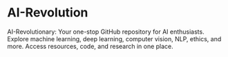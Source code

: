 # AI-Revolution
AI-Revolutionary: Your one-stop GitHub repository for AI enthusiasts. Explore machine learning, deep learning, computer vision, NLP, ethics, and more. Access resources, code, and research in one place.
